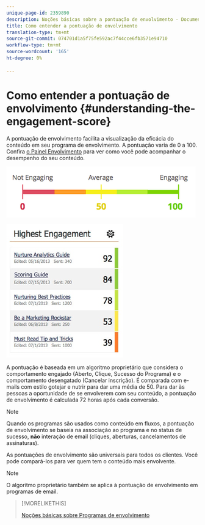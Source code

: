```yaml
---
unique-page-id: 2359890
description: Noções básicas sobre a pontuação de envolvimento - Documentos de marketing - Documentação do produto
title: Como entender a pontuação de envolvimento
translation-type: tm+mt
source-git-commit: 074701d1a5f75fe592ac7f44cce6fb3571e94710
workflow-type: tm+mt
source-wordcount: '165'
ht-degree: 0%

---
```



# Como entender a pontuação de envolvimento {#understanding-the-engagement-score}

A pontuação de envolvimento facilita a visualização da eficácia do conteúdo em seu programa de envolvimento. A pontuação varia de 0 a 100. Confira [o Painel Envolvimento](/help/marketo/product-docs/email-marketing/drip-nurturing/reports-and-notifications/the-engagement-dashboard.md) para ver como você pode acompanhar o desempenho do seu conteúdo.

![](assets/image2014-9-25-16-3a24-3a54.png)

![](assets/highestengagementwidget.jpg)

A pontuação é baseada em um algoritmo proprietário que considera o comportamento engajado (Aberto, Clique, Sucesso do Programa) e o comportamento desengatado (Cancelar inscrição). É comparada com e-mails com estilo gotejar e nutrir para dar uma média de 50. Para dar às pessoas a oportunidade de se envolverem com seu conteúdo, a pontuação de envolvimento é calculada 72 horas após cada conversão.

>[!NOTE]
>
>Quando os programas são usados como conteúdo em fluxos, a pontuação de envolvimento se baseia na associação ao programa e no status de sucesso, **não** interação de email (cliques, aberturas, cancelamentos de assinaturas).

As pontuações de envolvimento são universais para todos os clientes. Você pode compará-los para ver quem tem o conteúdo mais envolvente.

>[!NOTE]
>
>O algoritmo proprietário também se aplica à pontuação de envolvimento em programas de email.

>[!MORELIKETHIS]
>
>[Noções básicas sobre Programas de envolvimento](/help/marketo/product-docs/email-marketing/drip-nurturing/creating-an-engagement-program/understanding-engagement-programs.md)
